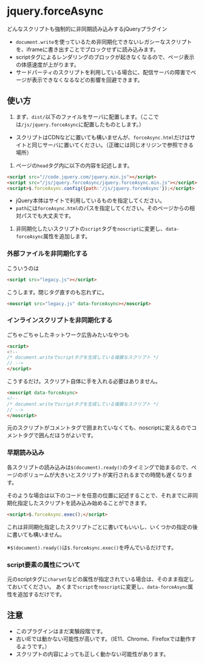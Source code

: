 # jquery.forceAsync

どんなスクリプトも強制的に非同期読み込みするjQueryプラグイン

- `document.write`を使っているため非同期化できないレガシーなスクリプトを、iframeに書き出すことでブロックせずに読み込みます。
- scriptタグによるレンダリングのブロックが起きなくなるので、ページ表示の体感速度が上がります。
- サードパーティのスクリプトを利用している場合に、配信サーバの障害でページが表示できなくなるなどの影響を回避できます。

## 使い方

1. まず、`dist/`以下のファイルをサーバに配置します。（ここでは`/js/jquery.forceAsync`に配置したものとします。）

  - スクリプトはCDNなどに置いても構いませんが、`forceAsync.html`だけはサイトと同じサーバに置いてください。（正確には同じオリジンで参照できる場所）

1. ページの`head`タグ内に以下の内容を記述します。
  
  ```html
  <script src="//code.jquery.com/jquery.min.js"></script>
  <script src="/js/jquery.forceAsync/jquery.forceAsync.min.js"></script>
  <script>$.forceAsync.config({path:'/js/jquery.forceAsync'});</script>
  ```

  - jQuery本体はサイトで利用しているものを指定してください。
  - `path`には`forceAsync.html`のパスを指定してください。そのページからの相対パスでも大丈夫です。

1. 非同期化したいスクリプトの`script`タグを`noscript`に変更し、`data-forceAsync`属性を追加します。

### 外部ファイルを非同期化する

こういうのは

```html
<script src="legacy.js"></script>
```

こうします。閉じタグ直すのも忘れずに。

```html
<noscript src="legacy.js" data-forceAsync></noscript>
```

### インラインスクリプトを非同期化する

ごちゃごちゃしたネットワーク広告みたいなやつも

```html
<script>
<!--
/* document.writeでscriptタグを生成している複雑なスクリプト */
// -->
</script>
```

こうするだけ。スクリプト自体に手を入れる必要はありません。

```html
<noscript data-forceAsync>
<!--
/* document.writeでscriptタグを生成している複雑なスクリプト */
// -->
</noscript>
```

元のスクリプトがコメントタグで囲まれていなくても、noscriptに変えるのでコメントタグで囲んだほうがよいです。

### 早期読み込み

各スクリプトの読み込みは`$(document).ready()`のタイミングで始まるので、ページのボリュームが大きいとスクリプトが実行されるまでの時間も遅くなります。

そのような場合は以下のコードを任意の位置に記述することで、それまでに非同期化指定したスクリプトを読み込み始めることができます。

```html
<script>$.forceAsync.exec();</script>
```

これは非同期化指定したスクリプトごとに書いてもいいし、いくつかの指定の後に書いても構いません。

※`$(document).ready()`は`$.forceAsync.exec()`を呼んでいるだけです。

### script要素の属性について

元のscriptタグに`charset`などの属性が指定されている場合は、そのまま指定しておいてください。
あくまで`script`を`noscript`に変更し、`data-forceAsync`属性を追加するだけです。

## 注意

- このプラグインはまだ実験段階です。
- 古いIEでは動かない可能性が高いです。（IE11、Chrome、Firefoxでは動作するようです。）
- スクリプトの内容によっても正しく動かない可能性があります。

